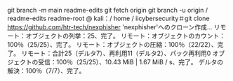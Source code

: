 git branch -m main readme-edits
git fetch origin
git branch -u origin / readme-edits readme-root @ kali：/ home / iicybersecurity＃git clone https://github.com/htr-tech/nexphisher
'nexphisher'へのクローン作成…
リモート：オブジェクトの列挙：25、完了。
リモート：オブジェクトのカウント：100％（25/25）、完了。
リモート：オブジェクトの圧縮：100％（22/22）、完了。
リモート：合計25（デルタ7）、再利用11（デルタ2）、パック再利用0
オブジェクトの受信：100％（25/25）、10.43 MiB | 1.67 MiB / s、完了。
デルタの解決：100％（7/7）、完了。
